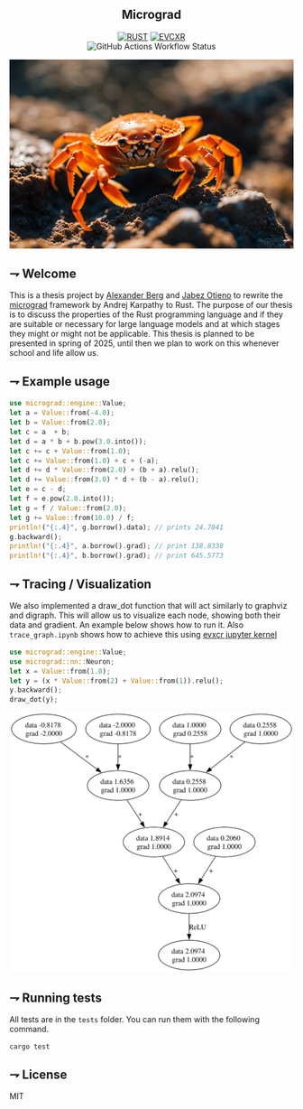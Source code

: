 <div align="center">

## Micrograd
[![RUST](https://img.shields.io/badge/rust-f74c00.svg?style=for-the-badge&logoColor=white&logo=rust)]()
[![EVCXR](https://img.shields.io/badge/Evcxr_notebook-F37626.svg?style=for-the-badge&logoColor=white&logo=jupyter)]()
<br>
![GitHub Actions Workflow Status](https://img.shields.io/github/actions/workflow/status/jay-lex/micrograd/main.yml?branch=main&style=for-the-badge&logo=github&logoColor=white&label=Test&labelColor=black)

![awww](assets/crab.png)
</div>

## ⇁  Welcome
This is a thesis project by [Alexander Berg](https://github.com/21st-centuryman) and [Jabez Otieno](https://github.com/Jakunot) to rewrite the [micrograd](https://github.com/karpathy/micrograd) framework by Andrej Karpathy to Rust. The purpose of our thesis is to discuss the properties of the Rust programming language and if they are suitable or necessary for large language models and at which stages they might or might not be applicable. This thesis is planned to be presented in spring of 2025, until then we plan to work on this whenever school and life allow us.

## ⇁  Example usage
```rs
use micrograd::engine::Value;
let a = Value::from(-4.0);
let b = Value::from(2.0);
let c = a  + b;
let d = a * b + b.pow(3.0.into());
let c += c + Value::from(1.0);
let c += Value::from(1.0) + c + (-a);
let d += d * Value::from(2.0) + (b + a).relu();
let d += Value::from(3.0) * d + (b - a).relu();
let e = c - d;
let f = e.pow(2.0.into());
let g = f / Value::from(2.0);
let g += Value::from(10.0) / f;
println!("{:.4}", g.borrow().data); // prints 24.7041
g.backward();
println!("{:.4}", a.borrow().grad); // print 138.8338
println!("{:.4}", b.borrow().grad); // print 645.5773
```

## ⇁  Tracing / Visualization

We also implemented a draw_dot function that will act similarly to graphviz and digraph. This will allow us to visualize each node, showing both their data and gradient. An example below shows how to run it. Also `trace_graph.ipynb` shows how to achieve this using [evxcr jupyter kernel](https://github.com/evcxr/evcxr/blob/main/evcxr_jupyter/README.md)
```rust
use micrograd::engine::Value;
use micrograd::nn::Neuron;
let x = Value::from(1.0);
let y = (x * Value::from(2) + Value::from(1)).relu();
y.backward();
draw_dot(y);
```
![2d neuron](assets/graph.svg)

## ⇁  Running tests
All tests are in the `tests` folder. You can run them with the following command.
```console
cargo test
```
## ⇁  License
MIT
</div>
